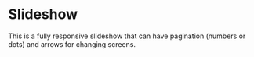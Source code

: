 # Slideshow
This is a fully responsive slideshow that can have pagination (numbers or dots) and arrows  for changing screens.
